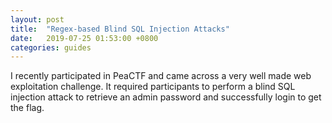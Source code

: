 ```yaml
---
layout: post
title: 	"Regex-based Blind SQL Injection Attacks"
date:	2019-07-25 01:53:00 +0800
categories: guides
---
```


I recently participated in PeaCTF and came across a very well made web exploitation challenge. It required participants to perform a blind SQL injection attack to retrieve an admin password and successfully login to get the flag.